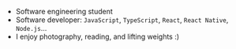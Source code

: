 - Software engineering student 
- Software developer: `JavaScript`, `TypeScript`, `React`, `React Native`, `Node.js`...
- I enjoy photography, reading, and lifting weights :)
